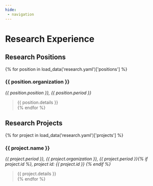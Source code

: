 ```yaml
---
hide:
 - navigation
---
```


# Research Experience

## Research Positions
{% for position in load_data('research.yaml')['positions'] %}
### {{ position.organization }}
*{{ position.position }}, {{ position.period }}*<br>
>{{ position.details }}<br>
{% endfor %}

## Research Projects
{% for project in load_data('research.yaml')['projects'] %}
### {{ project.name }}
*{{ project.period }}, {{ project.organization }}, {{ project.period }}{% if project.id %}, project id: {{ project.id }} {% endif %}*<br>
>{{ project.details }}<br>
{% endfor %}

